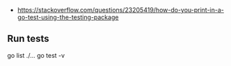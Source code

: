 - https://stackoverflow.com/questions/23205419/how-do-you-print-in-a-go-test-using-the-testing-package

## Run tests

go list ./...
go test -v <packageName>

